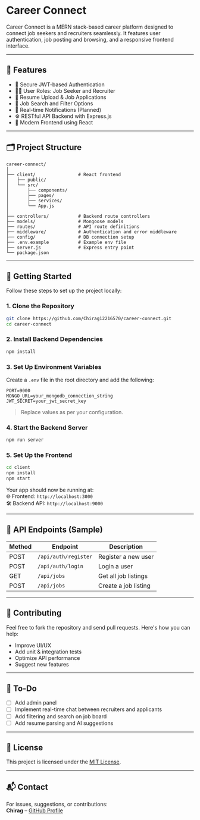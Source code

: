 # Career Connect

Career Connect is a MERN stack-based career platform designed to connect job seekers and recruiters seamlessly. It features user authentication, job posting and browsing, and a responsive frontend interface.

---

## 🌟 Features

- 🔐 Secure JWT-based Authentication
- 🧑‍💼 User Roles: Job Seeker and Recruiter
- 📄 Resume Upload & Job Applications
- 🧭 Job Search and Filter Options
- 💬 Real-time Notifications (Planned)
- ⚙️ RESTful API Backend with Express.js
- 🎨 Modern Frontend using React

---

## 🗂️ Project Structure

```
career-connect/
│
├── client/                # React frontend
│   ├── public/
│   └── src/
│       ├── components/
│       ├── pages/
│       ├── services/
│       └── App.js
│
├── controllers/           # Backend route controllers
├── models/                # Mongoose models
├── routes/                # API route definitions
├── middleware/            # Authentication and error middleware
├── config/                # DB connection setup
├── .env.example           # Example env file
├── server.js              # Express entry point
└── package.json
```

---

## 🚀 Getting Started

Follow these steps to set up the project locally:

### 1. Clone the Repository

```bash
git clone https://github.com/Chirag12216570/career-connect.git
cd career-connect
```

### 2. Install Backend Dependencies

```bash
npm install
```

### 3. Set Up Environment Variables

Create a `.env` file in the root directory and add the following:

```env
PORT=9000
MONGO_URL=your_mongodb_connection_string
JWT_SECRET=your_jwt_secret_key
```

> Replace values as per your configuration.

### 4. Start the Backend Server

```bash
npm run server
```

### 5. Set Up the Frontend

```bash
cd client
npm install
npm start
```

Your app should now be running at:  
🌐 Frontend: `http://localhost:3000`  
🛠️ Backend API: `http://localhost:9000`

---

## 🧪 API Endpoints (Sample)

| Method | Endpoint            | Description            |
|--------|---------------------|------------------------|
| POST   | `/api/auth/register`| Register a new user    |
| POST   | `/api/auth/login`   | Login a user           |
| GET    | `/api/jobs`         | Get all job listings   |
| POST   | `/api/jobs`         | Create a job listing   |

---

## 🤝 Contributing

Feel free to fork the repository and send pull requests. Here's how you can help:

- Improve UI/UX
- Add unit & integration tests
- Optimize API performance
- Suggest new features

---

## 📌 To-Do

- [ ] Add admin panel
- [ ] Implement real-time chat between recruiters and applicants
- [ ] Add filtering and search on job board
- [ ] Add resume parsing and AI suggestions

---

## 📄 License

This project is licensed under the [MIT License](LICENSE).

---

## 📬 Contact

For issues, suggestions, or contributions:  
**Chirag** – [GitHub Profile](https://github.com/Chirag12216570)

